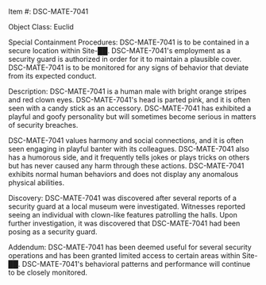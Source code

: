 Item #: DSC-MATE-7041

Object Class: Euclid

Special Containment Procedures:
DSC-MATE-7041 is to be contained in a secure location within Site-██. DSC-MATE-7041's employment as a security guard is authorized in order for it to maintain a plausible cover. DSC-MATE-7041 is to be monitored for any signs of behavior that deviate from its expected conduct.

Description:
DSC-MATE-7041 is a human male with bright orange stripes and red clown eyes. DSC-MATE-7041's head is parted pink, and it is often seen with a candy stick as an accessory. DSC-MATE-7041 has exhibited a playful and goofy personality but will sometimes become serious in matters of security breaches.

DSC-MATE-7041 values harmony and social connections, and it is often seen engaging in playful banter with its colleagues. DSC-MATE-7041 also has a humorous side, and it frequently tells jokes or plays tricks on others but has never caused any harm through these actions. DSC-MATE-7041 exhibits normal human behaviors and does not display any anomalous physical abilities.

Discovery:
DSC-MATE-7041 was discovered after several reports of a security guard at a local museum were investigated. Witnesses reported seeing an individual with clown-like features patrolling the halls. Upon further investigation, it was discovered that DSC-MATE-7041 had been posing as a security guard.

Addendum:
DSC-MATE-7041 has been deemed useful for several security operations and has been granted limited access to certain areas within Site-██. DSC-MATE-7041's behavioral patterns and performance will continue to be closely monitored.